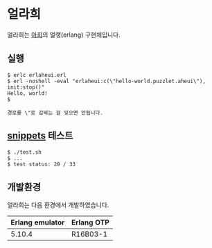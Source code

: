 # 얼라희  
얼라희는 [아희](http://aheui.github.io/)의 얼랭(erlang) 구현체입니다.  

## 실행  

    $ erlc erlaheui.erl
    $ erl -noshell -eval "erlaheui:c(\"hello-world.puzzlet.aheui\"), init:stop()"
    Hello, world!
    $ 

    경로를 \"로 감싸는 걸 잊으면 안됩니다.

## [snippets](https://github.com/aheui/snippets) 테스트  

    $ ./test.sh  
    $ ...
    $ test status: 20 / 33  

## 개발환경  

얼라희는 다음 환경에서 개발하였습니다.  

|Erlang emulator|Erlang OTP|
|---------------|----------|
|5.10.4         |R16B03-1  |  

